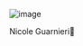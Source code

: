 ![image](https://github.com/nick11nic/Calculator/assets/130791306/cfca8345-6d6a-47d6-a7e4-d8bdfedbb62b)

Nicole Guarnieri🦊

